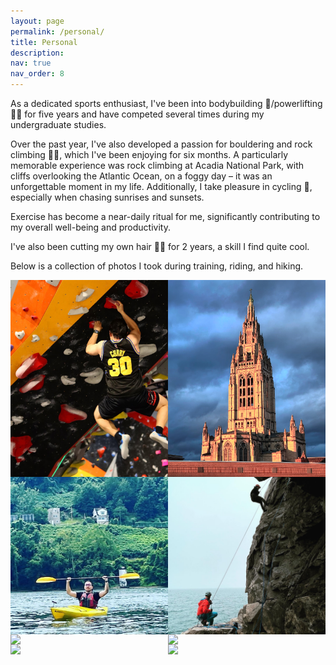 ```yaml
---
layout: page
permalink: /personal/
title: Personal
description:
nav: true
nav_order: 8
---
```


As a dedicated sports enthusiast, I've been into bodybuilding 💪/powerlifting 🏋️‍♂️ for five years and have competed several times during my undergraduate studies.

Over the past year, I've also developed a passion for bouldering and rock climbing 🧗‍♂️, which I've been enjoying for six months. A particularly memorable experience was rock climbing at Acadia National Park, with cliffs overlooking the Atlantic Ocean, on a foggy day – it was an unforgettable moment in my life. Additionally, I take pleasure in cycling 🚴, especially when chasing sunrises and sunsets. 

Exercise has become a near-daily ritual for me, significantly contributing to my overall well-being and productivity.

I've also been cutting my own hair 💇‍♂️ for 2 years, a skill I find quite cool.

Below is a collection of photos I took during training, riding, and hiking.

<div style="display: flex; flex-wrap: wrap; justify-content: center;">
    <img src="../assets/img/personal/fa.JPG" style="width: 50%; height: auto; flex: 0 0 50%;">
    <img src="../assets/img/personal/pitts.JPG" style="width: 50%; height: auto; flex: 0 0 50%;">
    <img src="../assets/img/personal/kayak.jpg" style="width: 50%; height: auto; flex: 0 0 50%;">
    <img src="../assets/img/personal/rock.JPG" style="width: 50%; height: auto; flex: 0 0 50%;">
    <img src="../assets/img/personal/yellow.png" style="width: 50%; height: auto; flex: 0 0 50%;">
    <img src="../assets/img/personal/water.png" style="width: 50%; height: auto; flex: 0 0 50%;">
    <img src="../assets/img/personal/rainbow.png" style="width: 50%; height: auto; flex: 0 0 50%;">
    <img src="../assets/img/personal/sun.png" style="width: 50%; height: auto; flex: 0 0 50%;">
    
</div>
